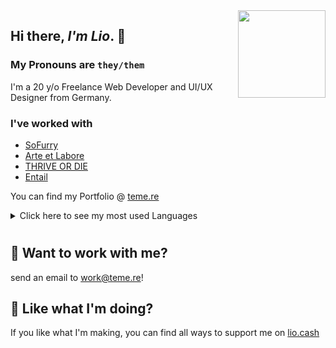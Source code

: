 <img align="right" width="140px" src="https://common.himbo.cat/avatars/caecus/lipbite.png">

## Hi there, _I'm Lio_. 👋

### My Pronouns are <code>they/them</code>

I'm a 20 y/o Freelance Web Developer and UI/UX Designer from Germany.

### I've worked with

- [SoFurry]
- [Arte et Labore]
- [THRIVE OR DIE]
- [Entail]

You can find my Portfolio @ [teme.re]

<details>
<summary>Click here to see my most used Languages</summary>
<table>
  <tr>
      <td style="padding: 5px; width=50%">
        <img src="https://github-readme-stats.vercel.app/api/top-langs/?username=himbolion&layout=compact&hide_title=true&count_private=true&theme=buefy"/>
    </td>
    <td style="padding: 5px; width=50%">
        <img src="https://github-readme-stats.vercel.app/api/?username=himbolion&show_icons=true&hide_title=true&count_private=false&theme=buefy"/>
    </td>

  </tr>
</table>
</details>

#

## 📩 Want to work with me?

send an email to [work@teme.re](mailto:work@teme.re?subject=%5BGithub%5D%20I'm%20interested%20in%20working%20with%20you!)!

## 💸 Like what I'm doing?

If you like what I'm making, you can find all ways to support me on [lio.cash]

<!---- quick links ---->

[thrive or die]: https://todmg.club
[entail]: https://entail.app
[teme.re]: https://teme.re/
[arte et labore]: https://artelabore.online
[endless]: https://theendlessweb.com
[lio.cash]: https://lio.cash
[SoFurry]: https://sofurry.com
[ipv4turfwar]:https://api.ipv4.party/claim?name=lio.cat
